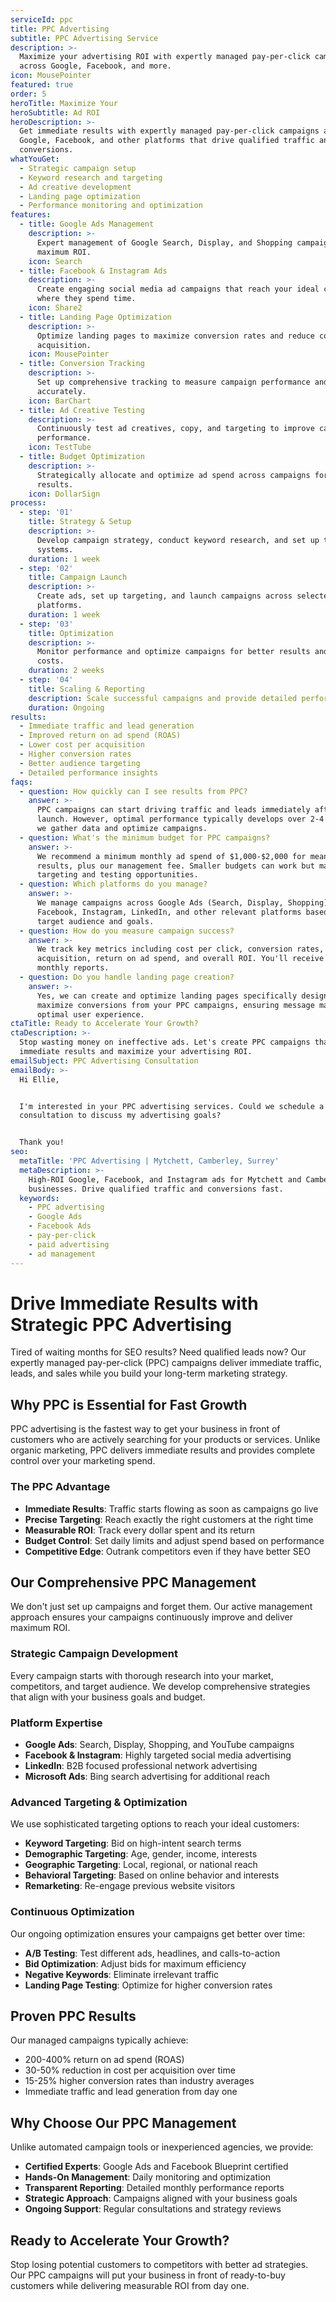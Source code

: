 ```yaml
---
serviceId: ppc
title: PPC Advertising
subtitle: PPC Advertising Service
description: >-
  Maximize your advertising ROI with expertly managed pay-per-click campaigns
  across Google, Facebook, and more.
icon: MousePointer
featured: true
order: 5
heroTitle: Maximize Your
heroSubtitle: Ad ROI
heroDescription: >-
  Get immediate results with expertly managed pay-per-click campaigns across
  Google, Facebook, and other platforms that drive qualified traffic and
  conversions.
whatYouGet:
  - Strategic campaign setup
  - Keyword research and targeting
  - Ad creative development
  - Landing page optimization
  - Performance monitoring and optimization
features:
  - title: Google Ads Management
    description: >-
      Expert management of Google Search, Display, and Shopping campaigns for
      maximum ROI.
    icon: Search
  - title: Facebook & Instagram Ads
    description: >-
      Create engaging social media ad campaigns that reach your ideal customers
      where they spend time.
    icon: Share2
  - title: Landing Page Optimization
    description: >-
      Optimize landing pages to maximize conversion rates and reduce cost per
      acquisition.
    icon: MousePointer
  - title: Conversion Tracking
    description: >-
      Set up comprehensive tracking to measure campaign performance and ROI
      accurately.
    icon: BarChart
  - title: Ad Creative Testing
    description: >-
      Continuously test ad creatives, copy, and targeting to improve campaign
      performance.
    icon: TestTube
  - title: Budget Optimization
    description: >-
      Strategically allocate and optimize ad spend across campaigns for maximum
      results.
    icon: DollarSign
process:
  - step: '01'
    title: Strategy & Setup
    description: >-
      Develop campaign strategy, conduct keyword research, and set up tracking
      systems.
    duration: 1 week
  - step: '02'
    title: Campaign Launch
    description: >-
      Create ads, set up targeting, and launch campaigns across selected
      platforms.
    duration: 1 week
  - step: '03'
    title: Optimization
    description: >-
      Monitor performance and optimize campaigns for better results and lower
      costs.
    duration: 2 weeks
  - step: '04'
    title: Scaling & Reporting
    description: Scale successful campaigns and provide detailed performance reports.
    duration: Ongoing
results:
  - Immediate traffic and lead generation
  - Improved return on ad spend (ROAS)
  - Lower cost per acquisition
  - Higher conversion rates
  - Better audience targeting
  - Detailed performance insights
faqs:
  - question: How quickly can I see results from PPC?
    answer: >-
      PPC campaigns can start driving traffic and leads immediately after
      launch. However, optimal performance typically develops over 2-4 weeks as
      we gather data and optimize campaigns.
  - question: What's the minimum budget for PPC campaigns?
    answer: >-
      We recommend a minimum monthly ad spend of $1,000-$2,000 for meaningful
      results, plus our management fee. Smaller budgets can work but may limit
      targeting and testing opportunities.
  - question: Which platforms do you manage?
    answer: >-
      We manage campaigns across Google Ads (Search, Display, Shopping),
      Facebook, Instagram, LinkedIn, and other relevant platforms based on your
      target audience and goals.
  - question: How do you measure campaign success?
    answer: >-
      We track key metrics including cost per click, conversion rates, cost per
      acquisition, return on ad spend, and overall ROI. You'll receive detailed
      monthly reports.
  - question: Do you handle landing page creation?
    answer: >-
      Yes, we can create and optimize landing pages specifically designed to
      maximize conversions from your PPC campaigns, ensuring message match and
      optimal user experience.
ctaTitle: Ready to Accelerate Your Growth?
ctaDescription: >-
  Stop wasting money on ineffective ads. Let's create PPC campaigns that deliver
  immediate results and maximize your advertising ROI.
emailSubject: PPC Advertising Consultation
emailBody: >-
  Hi Ellie,


  I'm interested in your PPC advertising services. Could we schedule a
  consultation to discuss my advertising goals?


  Thank you!
seo:
  metaTitle: 'PPC Advertising | Mytchett, Camberley, Surrey'
  metaDescription: >-
    High-ROI Google, Facebook, and Instagram ads for Mytchett and Camberley
    businesses. Drive qualified traffic and conversions fast.
  keywords:
    - PPC advertising
    - Google Ads
    - Facebook Ads
    - pay-per-click
    - paid advertising
    - ad management
---
```


# Drive Immediate Results with Strategic PPC Advertising

Tired of waiting months for SEO results? Need qualified leads now? Our expertly managed pay-per-click (PPC) campaigns deliver immediate traffic, leads, and sales while you build your long-term marketing strategy.

## Why PPC is Essential for Fast Growth

PPC advertising is the fastest way to get your business in front of customers who are actively searching for your products or services. Unlike organic marketing, PPC delivers immediate results and provides complete control over your marketing spend.

### The PPC Advantage

* **Immediate Results**: Traffic starts flowing as soon as campaigns go live
* **Precise Targeting**: Reach exactly the right customers at the right time
* **Measurable ROI**: Track every dollar spent and its return
* **Budget Control**: Set daily limits and adjust spend based on performance
* **Competitive Edge**: Outrank competitors even if they have better SEO

## Our Comprehensive PPC Management

We don't just set up campaigns and forget them. Our active management approach ensures your campaigns continuously improve and deliver maximum ROI.

### Strategic Campaign Development

Every campaign starts with thorough research into your market, competitors, and target audience. We develop comprehensive strategies that align with your business goals and budget.

### Platform Expertise

* **Google Ads**: Search, Display, Shopping, and YouTube campaigns
* **Facebook & Instagram**: Highly targeted social media advertising
* **LinkedIn**: B2B focused professional network advertising
* **Microsoft Ads**: Bing search advertising for additional reach

### Advanced Targeting & Optimization

We use sophisticated targeting options to reach your ideal customers:

* **Keyword Targeting**: Bid on high-intent search terms
* **Demographic Targeting**: Age, gender, income, interests
* **Geographic Targeting**: Local, regional, or national reach
* **Behavioral Targeting**: Based on online behavior and interests
* **Remarketing**: Re-engage previous website visitors

### Continuous Optimization

Our ongoing optimization ensures your campaigns get better over time:

* **A/B Testing**: Test different ads, headlines, and calls-to-action
* **Bid Optimization**: Adjust bids for maximum efficiency
* **Negative Keywords**: Eliminate irrelevant traffic
* **Landing Page Testing**: Optimize for higher conversion rates

## Proven PPC Results

Our managed campaigns typically achieve:

* 200-400% return on ad spend (ROAS)
* 30-50% reduction in cost per acquisition over time
* 15-25% higher conversion rates than industry averages
* Immediate traffic and lead generation from day one

## Why Choose Our PPC Management

Unlike automated campaign tools or inexperienced agencies, we provide:

* **Certified Experts**: Google Ads and Facebook Blueprint certified
* **Hands-On Management**: Daily monitoring and optimization
* **Transparent Reporting**: Detailed monthly performance reports
* **Strategic Approach**: Campaigns aligned with your business goals
* **Ongoing Support**: Regular consultations and strategy reviews

## Ready to Accelerate Your Growth?

Stop losing potential customers to competitors with better ad strategies. Our PPC campaigns will put your business in front of ready-to-buy customers while delivering measurable ROI from day one.
